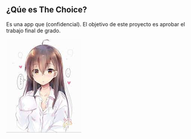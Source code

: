 ## ¿Qúe es The Choice?
Es una app que (confidencial). El objetivo de este proyecto es aprobar el trabajo final de grado. 



![Screenshot of a comment on a GitHub issue showing an image, added in the Markdown, of an Octocat smiling and raising a tentacle.](https://github.com/gorkinaitor/TheChoice---TFG/blob/main/imagen.png)
